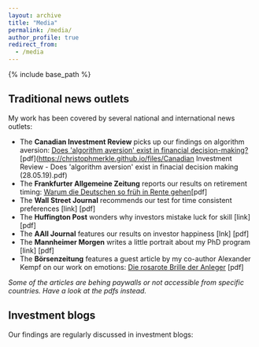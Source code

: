 ```yaml
---
layout: archive
title: "Media"
permalink: /media/
author_profile: true
redirect_from:
  - /media
---
```


{% include base_path %}
## Traditional news outlets

My work has been covered by several national and international news outlets:
* The **Canadian Investment Review** picks up our findings on algorithm aversion: [Does 'algorithm aversion' exist in financial decision-making?](http://www.investmentreview.com/analysis-research/does-algorithm-aversion-exist-in-financial-decision-making-9505) [pdf](https://christophmerkle.github.io/files/Canadian Investment Review - Does 'algorithm aversion' exist in finacial decision making (28.05.19).pdf)
* The **Frankfurter Allgemeine Zeitung** reports our results on retirement timing: [Warum die Deutschen so früh in Rente gehen](www.faz.net/aktuell/wirtschaft/oecd-kritisiert-flexirente-warum-sie-so-wenig-genutzt-wird-15325792.html)[pdf]
* The **Wall Street Journal** recommends our test for time consistent preferences [link] [pdf]
* The **Huffington Post** wonders why investors mistake luck for skill [link] [pdf]
* The **AAII Journal** features our results on investor happiness [lnk] [pdf]
* The **Mannheimer Morgen** writes a little portrait about my PhD program [link] [pdf]
* The **Börsenzeitung** features a guest article by my co-author Alexander Kempf on our work on emotions: [Die rosarote Brille der Anleger](www.boersen-zeitung.de/index.php?li=1&artid=2010056038&artsubm=bz&subm=ausgaben&ersch_datum=2010-03-23) [pdf]

_Some of the articles are behing paywalls or not accessible from specific countries. Have a look at the pdfs instead._

## Investment blogs

Our findings are regularly discussed in investment blogs:
